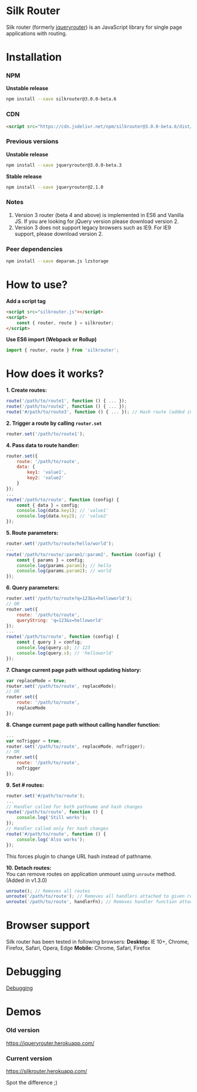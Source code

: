 # Silk Router
Silk router (formerly <a href="https://github.com/scssyworks/silkrouter/tree/feature/ver2">jqueryrouter</a>) is an JavaScript library for single page applications with routing.

# Installation

### NPM
<b>Unstable release</b>
```sh
npm install --save silkrouter@3.0.0-beta.6
```

### CDN
```html
<script src="https://cdn.jsdelivr.net/npm/silkrouter@3.0.0-beta.6/dist/js/silkrouter.min.js"></script>
```

### Previous versions
<b>Unstable release</b>
```sh
npm install --save jqueryrouter@3.0.0-beta.3
```

<b>Stable release</b>
```sh
npm install --save jqueryrouter@2.1.0
```

### Notes
1. Version 3 router (beta 4 and above) is implemented in ES6 and Vanilla JS. If you are looking for jQuery version please download version 2.
2. Version 3 does not support legacy browsers such as IE9. For IE9 support, please download version 2.

### Peer dependencies
```sh
npm install --save deparam.js lzstorage
```

# How to use?

<b>Add a script tag</b><br/>
```html
<script src="silkrouter.js"></script>
<script>
    const { router, route } = silkrouter;
</script>
```

<b>Use ES6 import (Webpack or Rollup)</b><br/>
```js
import { router, route } from 'silkrouter';
```

# How does it works?
<b>1. Create routes:</b><br/>
```js
route('/path/to/route1', function () { ... });
route('/path/to/route2', function () { ... });
route('#/path/to/route3', function () { ... }); // Hash route (added in v3.0.0-beta.5)
```
<b>2. Trigger a route by calling <code>router.set</code></b><br/>
```js
router.set('/path/to/route1');
```

<b>4. Pass data to route handler:</b><br/>
```js
router.set({
    route: '/path/to/route',
    data: {
        key1: 'value1',
        key2: 'value2'
    }
});
...
route('/path/to/route', function (config) {
    const { data } = config;
    console.log(data.key1); // 'value1'
    console.log(data.key2); // 'value2'
});
```
<b>5. Route parameters:</b><br/>
```js
router.set('/path/to/route/hello/world');
...
route('/path/to/route/:param1/:param2', function (config) {
    const { params } = config;
    console.log(params.param1); // hello
    console.log(params.param2); // world
});
```
<b>6. Query parameters:</b><br/>
```js
router.set('/path/to/route?q=123&s=helloworld');
// OR
router.set({
    route: '/path/to/route',
    queryString: 'q=123&s=helloworld'
});
...
route('/path/to/route', function (config) {
    const { query } = config;
    console.log(query.q); // 123
    console.log(query.s); // 'helloworld'
});
```
<b>7. Change current page path without updating history:</b><br/>
```js
var replaceMode = true;
router.set('/path/to/route', replaceMode);
// OR
router.set({
    route: '/path/to/route',
    replaceMode
});
```
<b>8. Change current page path without calling handler function:</b><br/>
```js
...
var noTrigger = true;
router.set('/path/to/route', replaceMode, noTrigger);
// OR
router.set({
    route: '/path/to/route',
    noTrigger
});
```
<b>9. Set \# routes:</b><br/>
```js
router.set('#/path/to/route');
...
// Handler called for both pathname and hash changes
route('/path/to/route', function () {
    console.log('Still works');
});
// Handler called only for hash changes
route('#/path/to/route', function () {
    console.log('Also works');
});
```
This forces plugin to change URL hash instead of pathname.<br/>

<b>10. Detach routes:</b><br/>
You can remove routes on application unmount using ``unroute`` method. (Added in v1.3.0)

```js
unroute(); // Removes all routes
unroute('/path/to/route'); // Removes all handlers attached to given route
unroute('/path/to/route', handlerFn); // Removes handler function attached to the given route
```

# Browser support
Silk router has been tested in following browsers:
<b>Desktop:</b> IE 10+, Chrome, Firefox, Safari, Opera, Edge
<b>Mobile:</b> Chrome, Safari, Firefox

# Debugging
<a href="https://github.com/scssyworks/silkrouter/blob/master/DEBUGGING.md">Debugging</a>

# Demos

### Old version
https://jqueryrouter.herokuapp.com/

### Current version
https://silkrouter.herokuapp.com/

Spot the difference ;)